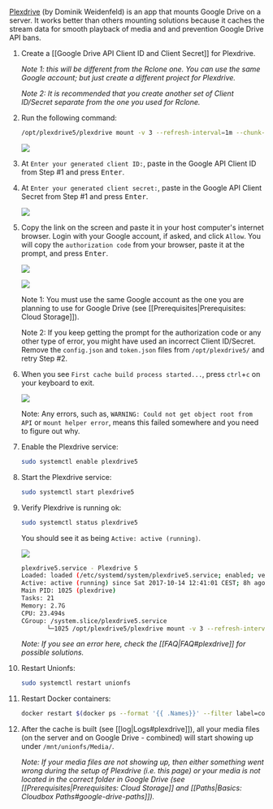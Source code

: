 [Plexdrive](https://github.com/dweidenfeld/plexdrive) (by Dominik Weidenfeld) is an app that mounts Google Drive on a server. It works better than others mounting solutions because it caches the stream data for smooth playback of media and and prevention Google Drive API bans.


1. Create a [[Google Drive API Client ID and Client Secret]] for Plexdrive.

    _Note 1: this will be different from the Rclone one. You can use the same Google account; but just create a different project for Plexdrive._


    _Note 2: It is recommended that you create another set of Client ID/Secret separate from the one you used for Rclone._ 

1. Run the following command:

    ```bash
    /opt/plexdrive5/plexdrive mount -v 3 --refresh-interval=1m --chunk-check-threads=8 --chunk-load-threads=8 --chunk-load-ahead=4 --max-chunks=100 --fuse-options=allow_other,read_only --config=/opt/plexdrive5 --cache-file=/opt/plexdrive5/cache.bolt /mnt/remote
    ```

   [![](https://i.imgur.com/NdPwVpF.png)](https://i.imgur.com/NdPwVpF.png)


1. At `Enter your generated client ID:`, paste in the Google API Client ID from Step #1 and press <kbd class="platform-all">Enter</kbd>.

1. At `Enter your generated client secret:`, paste in the Google API Client Secret from Step #1 and press <kbd class="platform-all">Enter</kbd>.


   [![](https://i.imgur.com/NGqtXbq.png)](https://i.imgur.com/NGqtXbq.png)

1. Copy the link on the screen  and paste it in your host computer's internet browser. Login with your Google account, if asked, and click `Allow`. You will copy the `authorization code` from your browser, paste it at the prompt, and press <kbd class="platform-all">Enter</kbd>.


   [![](https://i.imgur.com/CJzgkhn.png)](https://i.imgur.com/CJzgkhn.png)


   [![](https://i.imgur.com/eN9pfqo.png)](https://i.imgur.com/eN9pfqo.png)

   Note 1: You must use the same Google account as the one you are planning to use for Google Drive (see [[Prerequisites|Prerequisites: Cloud Storage]]).

   Note 2: If you keep getting the prompt for the authorization code or any other type of error, you might have used an incorrect Client ID/Secret. Remove the `config.json` and `token.json` files from `/opt/plexdrive5/` and retry Step #2.


1. When you see `First cache build process started...`, press `ctrl`+`c` on your keyboard to exit.

   [![](http://i.imgur.com/bDTmXbT.png)](http://i.imgur.com/bDTmXbT.png)

    Note: Any errors, such as, `WARNING: Could not get object root from API` or `mount helper error`, means this failed somewhere and you need to figure out why.

1. Enable the Plexdrive service:

    ```bash
    sudo systemctl enable plexdrive5
    ```

1. Start the Plexdrive service:

    ```bash
    sudo systemctl start plexdrive5
    ```

1. Verify Plexdrive is running ok:

    ```bash
    sudo systemctl status plexdrive5
    ```

    You should see it as being `Active: active (running)`.


   [![](https://i.imgur.com/1p0oUno.png)](https://i.imgur.com/1p0oUno.png)

    ```bash
   plexdrive5.service - Plexdrive 5
   Loaded: loaded (/etc/systemd/system/plexdrive5.service; enabled; vendor preset: enabled)
   Active: active (running) since Sat 2017-10-14 12:41:01 CEST; 8h ago
   Main PID: 1025 (plexdrive)
   Tasks: 21
   Memory: 2.7G
   CPU: 23.494s
   CGroup: /system.slice/plexdrive5.service
           └─1025 /opt/plexdrive5/plexdrive mount -v 3 --refresh-interval=1m --chunk-check-threads=8 --chunk-load-threads=8 --chunk-
    ```

    _Note: If you see an error here, check the [[FAQ|FAQ#plexdrive]] for possible solutions._

1. Restart Unionfs:

    ```bash
    sudo systemctl restart unionfs
    ```

1. Restart Docker containers:

    ```bash
    docker restart $(docker ps --format '{{ .Names}}' --filter label=com.github.cloudbox.cloudbox_managed=true | xargs echo -n)
    ```

1. After the cache is built (see [[log|Logs#plexdrive]]), all your media files (on the server and on Google Drive - combined) will start showing up under `/mnt/unionfs/Media/`.

   _Note: If your media files are not showing up, then either something went wrong during the setup of Plexdrive (i.e. this page) or your media is not located in the correct folder in Google Drive (see [[Prerequisites|Prerequisites: Cloud Storage]] and [[Paths|Basics: Cloudbox Paths#google-drive-paths]])._
